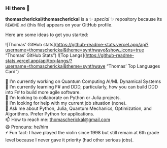 ### Hi there 👋


**thomascherickal/thomascherickal** is a ✨ _special_ ✨ repository because its `README.md` (this file) appears on your GitHub profile.

Here are some ideas to get you started:

![Thomas’ GitHub stats](https://github-readme-stats.vercel.app/api?username=thomascherickal&theme=synthwave&show_icons=true “Thomas’ GitHub Stats”)
![Top Langs](https://github-readme-stats.vercel.app/api/top-langs/?username=thomascherickal&theme=synthwave “Thomas’ Top Languages Card”)

🔭 I’m currently working on Quantum Computing AI/ML Dynamical Systems <br>
🌱 I’m currently learning F# and DDD, particularly, how you can build DDD into F# to build more agile software. <br>
👯 I’m looking to collaborate on Python or Julia projects. <br>
🤔 I’m looking for help with my current job situation (none). <br>
💬 Ask me about Python, Julia, Quantum Mechanics, Optimization, and Algorithms. Prefer Python for applications. <br>
📫 How to reach me: thomascherickal@gmail.com <br>
😄 Pronouns: he/him <br>
⚡  Fun fact: I have played the violin since 1998 but still remain at 6th grade level because I never gave it priority (had other serious jobs). <br> 


